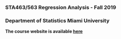 ### STA463/563 Regression Analysis - Fall 2019

### Department of Statistics Miami University

**The course website is available [here](https://dleelab.github.io/STA463_563_Fall2019)**
